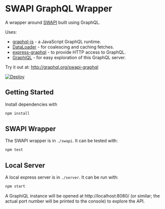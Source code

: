 SWAPI GraphQL Wrapper
=====================

A wrapper around [SWAPI](http://swapi.co) built using GraphQL.

Uses:

* [graphql-js](https://github.com/graphql/graphql-js) - a JavaScript GraphQL runtime.
* [DataLoader](https://github.com/facebook/dataloader) - for coalescing and caching fetches.
* [express-graphql](https://github.com/graphql/express-graphql) - to provide HTTP access to GraphQL.
* [GraphiQL](https://github.com/graphql/graphiql) - for easy exploration of this GraphQL server.

Try it out at: http://graphql.org/swapi-graphql

[![Deploy](https://www.herokucdn.com/deploy/button.svg)](https://heroku.com/deploy)

## Getting Started

Install dependencies with

```sh
npm install
```

## SWAPI Wrapper

The SWAPI wrapper is in `./swapi`. It can be tested with:

```sh
npm test
```

## Local Server

A local express server is in `./server`. It can be run with:

```sh
npm start
```

A GraphiQL instance will be opened at http://localhost:8080/ (or similar; the actual port number will be printed to the console) to explore the API.
